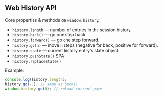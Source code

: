 ## Web History API

Core properties & methods on `window.history`:

* `history.length` — number of entries in the session history.
* `history.back()` — go one step back.
* `history.forward()` — go one step forward.
* `history.go(n)` — move `n` steps (negative for back, positive for forward).
* `history.state` — current history entry's state object.
* `history.pushState()` SPA
* `history.replaceState()`

Example:

```js
console.log(history.length);
history.go(-1); // same as back()
window.history.go(0); // reload current page
```